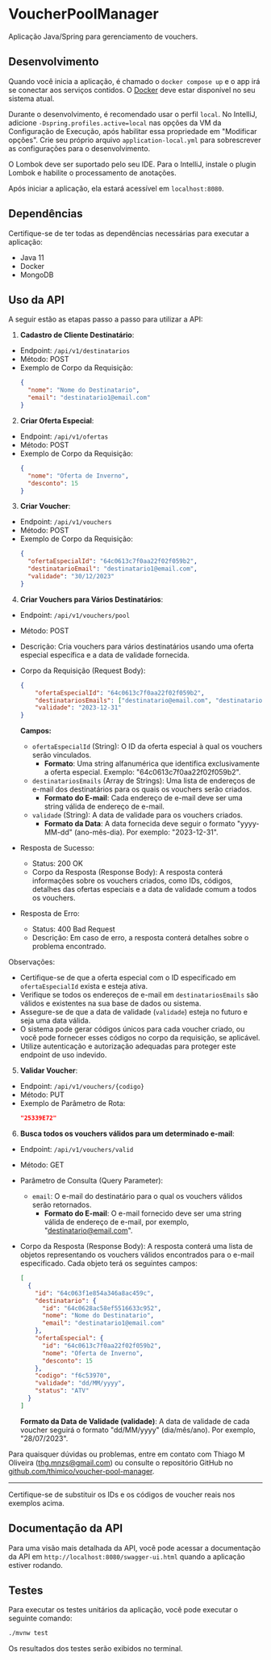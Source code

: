# VoucherPoolManager

Aplicação Java/Spring para gerenciamento de vouchers.

## Desenvolvimento

Quando você inicia a aplicação, é chamado o `docker compose up` e o app irá se conectar aos serviços contidos. O [Docker](https://www.docker.com/get-started/) deve estar disponível no seu sistema atual.

Durante o desenvolvimento, é recomendado usar o perfil `local`. No IntelliJ, adicione `-Dspring.profiles.active=local` nas opções da VM da Configuração de Execução, após habilitar essa propriedade em "Modificar opções". Crie seu próprio arquivo `application-local.yml` para sobrescrever as configurações para o desenvolvimento.

O Lombok deve ser suportado pelo seu IDE. Para o IntelliJ, instale o plugin Lombok e habilite o processamento de anotações.

Após iniciar a aplicação, ela estará acessível em `localhost:8080`.

## Dependências

Certifique-se de ter todas as dependências necessárias para executar a aplicação:

* Java 11
* Docker
* MongoDB

## Uso da API

A seguir estão as etapas passo a passo para utilizar a API:

1. **Cadastro de Cliente Destinatário**:
- Endpoint: `/api/v1/destinatarios`
- Método: POST
- Exemplo de Corpo da Requisição:
  ```json
  {
    "nome": "Nome do Destinatario",
    "email": "destinatario1@email.com"
  }
  ```

2. **Criar Oferta Especial**:
- Endpoint: `/api/v1/ofertas`
- Método: POST
- Exemplo de Corpo da Requisição:
  ```json
  {
    "nome": "Oferta de Inverno",
    "desconto": 15
  }
  ```

3. **Criar Voucher**:
- Endpoint: `/api/v1/vouchers`
- Método: POST
- Exemplo de Corpo da Requisição:
  ```json
  {
    "ofertaEspecialId": "64c0613c7f0aa22f02f059b2",
    "destinatarioEmail": "destinatario1@email.com",
    "validade": "30/12/2023"
  }
  ```


4. **Criar Vouchers para Vários Destinatários**:
  - Endpoint: `/api/v1/vouchers/pool`
  - Método: POST
  - Descrição: Cria vouchers para vários destinatários usando uma oferta especial específica e a data de validade fornecida.
  - Corpo da Requisição (Request Body):

    ```json
    {
        "ofertaEspecialId": "64c0613c7f0aa22f02f059b2",
        "destinatariosEmails": ["destinatario@email.com", "destinatario1@email.com"],
        "validade": "2023-12-31"
    }
    ```

    **Campos:**
    - `ofertaEspecialId` (String): O ID da oferta especial à qual os vouchers serão vinculados.
      - **Formato**: Uma string alfanumérica que identifica exclusivamente a oferta especial. Exemplo: "64c0613c7f0aa22f02f059b2".
    - `destinatariosEmails` (Array de Strings): Uma lista de endereços de e-mail dos destinatários para os quais os vouchers serão criados.
      - **Formato do E-mail**: Cada endereço de e-mail deve ser uma string válida de endereço de e-mail.
    - `validade` (String): A data de validade para os vouchers criados.
      - **Formato da Data**: A data fornecida deve seguir o formato "yyyy-MM-dd" (ano-mês-dia). Por exemplo: "2023-12-31".

  - Resposta de Sucesso:
    - Status: 200 OK
    - Corpo da Resposta (Response Body):
      A resposta conterá informações sobre os vouchers criados, como IDs, códigos, detalhes das ofertas especiais e a data de validade comum a todos os vouchers.

  - Resposta de Erro:
    - Status: 400 Bad Request
    - Descrição: Em caso de erro, a resposta conterá detalhes sobre o problema encontrado.

Observações:
- Certifique-se de que a oferta especial com o ID especificado em `ofertaEspecialId` exista e esteja ativa.
- Verifique se todos os endereços de e-mail em `destinatariosEmails` são válidos e existentes na sua base de dados ou sistema.
- Assegure-se de que a data de validade (`validade`) esteja no futuro e seja uma data válida.
- O sistema pode gerar códigos únicos para cada voucher criado, ou você pode fornecer esses códigos no corpo da requisição, se aplicável.
- Utilize autenticação e autorização adequadas para proteger este endpoint de uso indevido.

5. **Validar Voucher**:
- Endpoint: `/api/v1/vouchers/{codigo}`
- Método: PUT
- Exemplo de Parâmetro de Rota:
  ```json
  "25339E72"
  ```

6. **Busca todos os vouchers válidos para um determinado e-mail**:
  - Endpoint: `/api/v1/vouchers/valid`
  - Método: GET
  - Parâmetro de Consulta (Query Parameter):
    - `email`: O e-mail do destinatário para o qual os vouchers válidos serão retornados.
      - **Formato do E-mail**: O e-mail fornecido deve ser uma string válida de endereço de e-mail, por exemplo, "destinatario@email.com".

  - Corpo da Resposta (Response Body):
    A resposta conterá uma lista de objetos representando os vouchers válidos encontrados para o e-mail especificado. Cada objeto terá os seguintes campos:

    ```json
    [
      {
        "id": "64c063f1e854a346a8ac459c",
        "destinatario": {
          "id": "64c0628ac58ef5516633c952",
          "nome": "Nome do Destinatario",
          "email": "destinatario1@email.com"
        },
        "ofertaEspecial": {
          "id": "64c0613c7f0aa22f02f059b2",
          "nome": "Oferta de Inverno",
          "desconto": 15
        },
        "codigo": "f6c53970",
        "validade": "dd/MM/yyyy",
        "status": "ATV"
      }
    ]
    ```

    **Formato da Data de Validade (validade)**: A data de validade de cada voucher seguirá o formato "dd/MM/yyyy" (dia/mês/ano). Por exemplo, "28/07/2023".  

Para quaisquer dúvidas ou problemas, entre em contato com Thiago M Oliveira (thg.mnzs@gmail.com) ou consulte o repositório GitHub no [github.com/thimico/voucher-pool-manager](https://github.com/thimico/voucher-pool-manager).

---

Certifique-se de substituir os IDs e os códigos de voucher reais nos exemplos acima.


## Documentação da API

Para uma visão mais detalhada da API, você pode acessar a documentação da API em `http://localhost:8080/swagger-ui.html` quando a aplicação estiver rodando.

## Testes

Para executar os testes unitários da aplicação, você pode executar o seguinte comando:

```bash
./mvnw test
```

Os resultados dos testes serão exibidos no terminal.
